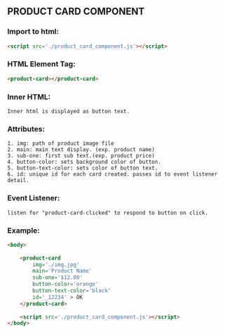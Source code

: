 ## **PRODUCT CARD COMPONENT**

### Import to html:
```html
<script src='./product_card_component.js'></script>
```
### HTML Element Tag:
```html
<product-card></product-card>
```

### Inner HTML: 
    Inner html is displayed as button text.

### Attributes:

    1. img: path of product image file
    2. main: main text display. (exp. product name)
    3. sub-one: first sub text.(exp. product price)
    4. button-color: sets background color of button.
    5. button-text-color: sets color of button text.
    6. id: unique id for each card created. passes id to event listener detail.

### Event Listener:
    listen for "product-card-clicked" to respond to button on click.
### Example:
```html
<body>
    
    <product-card
        img='./img.jpg'
        main='Product Name'
        sub-one='$12.00'
        button-color='orange'
        button-text-color='black'
        id='_12234' > OK
    </product-card>
        
    <script src='./product_card_component.js'></script>
</body>
```
